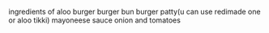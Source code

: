 ingredients of aloo burger
burger bun
burger patty(u can use redimade one or aloo tikki)
mayoneese
sauce
onion and tomatoes
